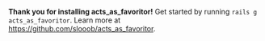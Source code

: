 **Thank you for installing acts_as_favoritor!**
Get started by running `rails g acts_as_favoritor`.
Learn more at https://github.com/slooob/acts_as_favoritor.
